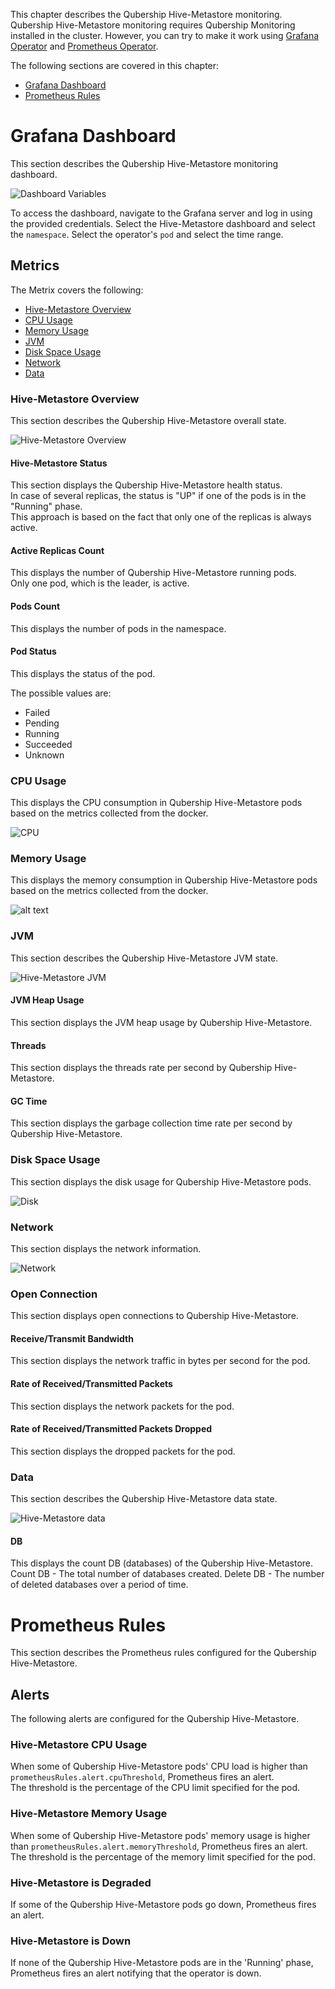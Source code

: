 This chapter describes the Qubership Hive-Metastore monitoring. Qubership Hive-Metastore monitoring requires Qubership Monitoring installed in the cluster. However, you can try to make it work using [Grafana Operator](https://github.com/grafana/grafana-operator) and [Prometheus Operator](https://github.com/prometheus-operator/prometheus-operator).

The following sections are covered in this chapter:

* [Grafana Dashboard](#grafana-dashboard)  
* [Prometheus Rules](#prometheus-rules)

# Grafana Dashboard

This section describes the Qubership Hive-Metastore monitoring dashboard.

![Dashboard Variables](/docs/internal/images/hive_metastore_dashboard_variables.png)

To access the dashboard, navigate to the Grafana server and log in using the provided credentials. Select the Hive-Metastore dashboard and select the `namespace`. Select the operator's `pod` and select the time range.

## Metrics

The Metrix covers the following:

* [Hive-Metastore Overview](#hive-metastore-overview)
* [CPU Usage](#cpu-usage) 
* [Memory Usage](#memory-usage)
* [JVM](#jvm)
* [Disk Space Usage](#disk-space-usage)
* [Network](#network)
* [Data](#data)

### Hive-Metastore Overview

This section describes the Qubership Hive-Metastore overall state.

![Hive-Metastore Overview](/docs/internal/images/hive_metastore_overview.png)

#### Hive-Metastore Status

This section displays the Qubership Hive-Metastore health status.  
In case of several replicas, the status is "UP" if one of the pods is in the "Running" phase.  
This approach is based on the fact that only one of the replicas is always active.

#### Active Replicas Count

This displays the number of Qubership Hive-Metastore running pods.  
Only one pod, which is the leader, is active.

#### Pods Count

This displays the number of pods in the namespace.

#### Pod Status

This displays the status of the pod.

The possible values are:

* Failed
* Pending
* Running
* Succeeded
* Unknown

### CPU Usage

This displays the CPU consumption in Qubership Hive-Metastore pods based on the metrics collected from the docker.

![CPU](/docs/internal/images/hive_metastore_cpu.png)

### Memory Usage

This displays the memory consumption in Qubership Hive-Metastore pods based on the metrics collected from the docker.

![alt text](/docs/internal/images/hive_metastore_memory.png "Memory")

### JVM

This section describes the Qubership Hive-Metastore JVM state.

![Hive-Metastore JVM](/docs/internal/images/hive_metastore_JVM.png)

#### JVM Heap Usage

This section displays the JVM heap usage by Qubership Hive-Metastore.

#### Threads

This section displays the threads rate per second by Qubership Hive-Metastore.

#### GC Time

This section displays the garbage collection time rate per second by Qubership Hive-Metastore.

### Disk Space Usage

This section displays the disk usage for Qubership Hive-Metastore pods.

![Disk](/docs/internal/images/hive_metastore_space.png)

### Network

This section displays the network information.

![Network](/docs/internal/images/hive-metastore_network.png)

### Open Connection

This section displays open connections to Qubership Hive-Metastore.

#### Receive/Transmit Bandwidth

This section displays the network traffic in bytes per second for the pod.

#### Rate of Received/Transmitted Packets

This section displays the network packets for the pod.

#### Rate of Received/Transmitted Packets Dropped

This section displays the dropped packets for the pod.

### Data

This section describes the Qubership Hive-Metastore data state.

![Hive-Metastore data](/docs/internal/images/hive_metastore_data.png)

#### DB

This displays the count DB (databases) of the Qubership Hive-Metastore. 
Count DB - The total number of databases created.
Delete DB - The number of deleted databases over a period of time. 

# Prometheus Rules

This section describes the Prometheus rules configured for the Qubership Hive-Metastore.

## Alerts

The following alerts are configured for the Qubership Hive-Metastore.

### Hive-Metastore CPU Usage

When some of Qubership Hive-Metastore pods' CPU load is higher than `prometheusRules.alert.cpuThreshold`, Prometheus fires an alert.    
The threshold is the percentage of the CPU limit specified for the pod.

### Hive-Metastore Memory Usage

When some of Qubership Hive-Metastore pods' memory usage is higher than `prometheusRules.alert.memoryThreshold`, Prometheus fires an alert.    
The threshold is the percentage of the memory limit specified for the pod.

### Hive-Metastore is Degraded

If some of the Qubership Hive-Metastore pods go down, Prometheus fires an alert.

### Hive-Metastore is Down

If none of the Qubership Hive-Metastore pods are in the 'Running' phase, Prometheus fires an alert notifying that the operator is down.
